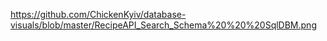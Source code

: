 https://github.com/ChickenKyiv/database-visuals/blob/master/RecipeAPI_Search_Schema%20%20%20SqlDBM.png

